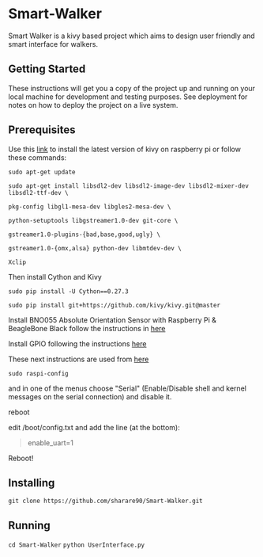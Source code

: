 # Smart-Walker
Smart Walker is a kivy based project which aims to design user friendly and smart interface for walkers.

## Getting Started
These instructions will get you a copy of the project up and running on your local machine 
for development and testing purposes. See deployment for notes on how to deploy the project on a live system.

## Prerequisites
Use this [link](https://kivy.org/docs/installation/installation-rpi.html) 
to install the latest version of kivy on raspberry pi or follow these commands:

`sudo apt-get update`

`sudo apt-get install libsdl2-dev libsdl2-image-dev libsdl2-mixer-dev libsdl2-ttf-dev \`

`pkg-config libgl1-mesa-dev libgles2-mesa-dev \`

`python-setuptools libgstreamer1.0-dev git-core \`

`gstreamer1.0-plugins-{bad,base,good,ugly} \`

`gstreamer1.0-{omx,alsa} python-dev libmtdev-dev \`

`Xclip`

Then install Cython and Kivy

`sudo pip install -U Cython==0.27.3`

`sudo pip install git+https://github.com/kivy/kivy.git@master`

Install BNO055 Absolute Orientation Sensor with Raspberry Pi & BeagleBone Black follow the instructions in 
[here](https://learn.adafruit.com/bno055-absolute-orientation-sensor-with-raspberry-pi-and-beaglebone-black/software)

Install GPIO following the instructions 
[here](http://raspberry.io/projects/view/reading-and-writing-from-gpio-ports-from-python/)

These next instructions are used from 
[here](https://github.com/mrichardson23/rpi-kivy-screen/blob/master/README.md)

`sudo raspi-config`

and in one of the menus choose "Serial" (Enable/Disable shell and kernel messages on the serial connection) and disable it.

reboot

edit /boot/config.txt and add the line (at the bottom):
> enable_uart=1

Reboot!

## Installing

`git clone https://github.com/sharare90/Smart-Walker.git`

## Running

`cd Smart-Walker`
`python UserInterface.py`
